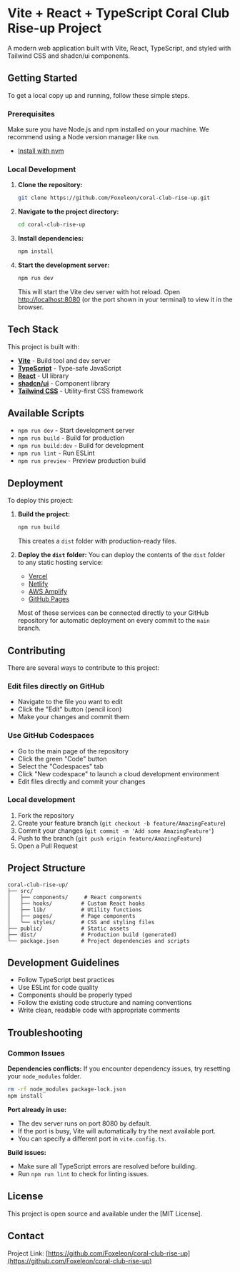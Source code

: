 # Vite + React + TypeScript Coral Club Rise-up Project

A modern web application built with Vite, React, TypeScript, and styled with Tailwind CSS and shadcn/ui components.

## Getting Started

To get a local copy up and running, follow these simple steps.

### Prerequisites

Make sure you have Node.js and npm installed on your machine. We recommend using a Node version manager like `nvm`.
- [Install with nvm](https://github.com/nvm-sh/nvm#installing-and-updating)

### Local Development

1. **Clone the repository:**
   ```sh
   git clone https://github.com/Foxeleon/coral-club-rise-up.git
   ```

2. **Navigate to the project directory:**
   ```sh
   cd coral-club-rise-up
   ```

3. **Install dependencies:**
   ```sh
   npm install
   ```

4. **Start the development server:**
   ```sh
   npm run dev
   ```
   This will start the Vite dev server with hot reload. Open [http://localhost:8080](http://localhost:8080) (or the port shown in your terminal) to view it in the browser.

## Tech Stack

This project is built with:

- **[Vite](https://vitejs.dev/)** - Build tool and dev server
- **[TypeScript](https://www.typescriptlang.org/)** - Type-safe JavaScript
- **[React](https://react.dev/)** - UI library
- **[shadcn/ui](https://ui.shadcn.com/)** - Component library
- **[Tailwind CSS](https://tailwindcss.com/)** - Utility-first CSS framework

## Available Scripts

- `npm run dev` - Start development server
- `npm run build` - Build for production
- `npm run build:dev` - Build for development
- `npm run lint` - Run ESLint
- `npm run preview` - Preview production build

## Deployment

To deploy this project:

1. **Build the project:**
   ```sh
   npm run build
   ```
   This creates a `dist` folder with production-ready files.

2. **Deploy the `dist` folder:**
   You can deploy the contents of the `dist` folder to any static hosting service:
    - [Vercel](https://vercel.com/)
    - [Netlify](https://www.netlify.com/)
    - [AWS Amplify](https://aws.amazon.com/amplify/)
    - [GitHub Pages](https://pages.github.com/)

   Most of these services can be connected directly to your GitHub repository for automatic deployment on every commit to the `main` branch.

## Contributing

There are several ways to contribute to this project:

### Edit files directly on GitHub
- Navigate to the file you want to edit
- Click the "Edit" button (pencil icon)
- Make your changes and commit them

### Use GitHub Codespaces
- Go to the main page of the repository
- Click the green "Code" button
- Select the "Codespaces" tab
- Click "New codespace" to launch a cloud development environment
- Edit files directly and commit your changes

### Local development
1. Fork the repository
2. Create your feature branch (`git checkout -b feature/AmazingFeature`)
3. Commit your changes (`git commit -m 'Add some AmazingFeature'`)
4. Push to the branch (`git push origin feature/AmazingFeature`)
5. Open a Pull Request

## Project Structure

```
coral-club-rise-up/
├── src/
│   ├── components/     # React components
│   ├── hooks/         # Custom React hooks
│   ├── lib/           # Utility functions
│   ├── pages/         # Page components
│   └── styles/        # CSS and styling files
├── public/            # Static assets
├── dist/              # Production build (generated)
└── package.json       # Project dependencies and scripts
```

## Development Guidelines

- Follow TypeScript best practices
- Use ESLint for code quality
- Components should be properly typed
- Follow the existing code structure and naming conventions
- Write clean, readable code with appropriate comments

## Troubleshooting

### Common Issues

**Dependencies conflicts:**
If you encounter dependency issues, try resetting your `node_modules` folder.
```sh
rm -rf node_modules package-lock.json
npm install
```

**Port already in use:**
- The dev server runs on port 8080 by default.
- If the port is busy, Vite will automatically try the next available port.
- You can specify a different port in `vite.config.ts`.

**Build issues:**
- Make sure all TypeScript errors are resolved before building.
- Run `npm run lint` to check for linting issues.

## License

This project is open source and available under the [MIT License].

## Contact

Project Link: [https://github.com/Foxeleon/coral-club-rise-up](https://github.com/Foxeleon/coral-club-rise-up)